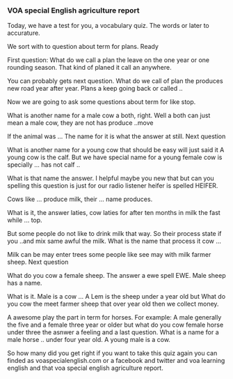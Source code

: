 ### VOA special English agriculture report

Today, we have a test for you, a vocabulary quiz. The words or later to accurature. 

We sort with to question about term for plans. Ready

First question: 
What do we call a plan the leave on the one year or one rounding season. That kind of planed it call an anywhere.

You can probably gets next question. 
What do we call of plan the produces new road year after year. Plans a keep going back or called ..

Now we are going to ask some questions about term for like stop.
 
What is another name for a male cow a both, right. Well a both can just mean a male cow, they are not has produce  ..move

If the animal was ...
The name for it is what the answer at still. Next question

What is another name for a young cow that should be easy will just said it
A young cow is the calf. But we have special name for a young female cow is specially ... has not calf ..

What is that name the answer. I helpful maybe you new that but can you spelling this question is just for our radio listener heifer is spelled HEIFER.

Cows like ... produce milk, their ... name produces.

What is it, the answer laties, cow laties for after ten months in milk the fast while ... top.

But some people do not like to drink milk that way. So their process state if you ..and mix same awful the milk. What is the name that process it cow ...

Milk can be may enter trees some people like see may with milk farmer sheep. Next question

What do you cow a female sheep. The answer a ewe spell EWE. 
Male sheep has a name.

What is it. Male is a cow ... A Lem is the sheep under a year old but What do you cow the meet farmer sheep that over year old then we collect money.

A awesome play the part in term for horses. For example: A male generally the five and a female three year or older but what do you cow female horse under three the asnwer a feeling and a last question. What is a name for a male horse .. under four year old. A young male is a cow.

So how many did you get right if you want to take this quiz again you can finded as voaspecialenglish.com or a facebook and twitter and voa learning english and that voa special english agriculture report.
